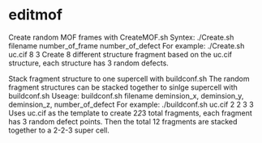 # editmof
Create random MOF frames with CreateMOF.sh
Syntex: ./Create.sh filename number_of_frame number_of_defect
For example:
./Create.sh uc.cif 8 3
Create 8 different structure fragment based on the uc.cif structure, each structure has 3 random defects.

Stack fragment structure to one supercell with buildconf.sh
The random fragment structures can be stacked together to sinlge supercell with buildconf.sh
Useage: buildconf.sh filename deminsion_x, deminsion_y, deminsion_z, number_of_defect
For example:
./buildconf.sh uc.cif 2 2 3 3
Uses uc.cif as the template to create 2*2*3 total fragments, each fragment has 3 random defect points. Then the total 12 fragments are stacked together to a 2-2-3 super cell. 

